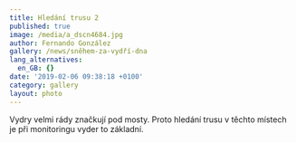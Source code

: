 ```yaml
---
title: Hledání trusu 2
published: true
image: /media/a_dscn4684.jpg
author: Fernando González
gallery: /news/sněhem-za-vydří-dna
lang_alternatives:
  en_GB: {}
date: '2019-02-06 09:38:18 +0100'
category: gallery
layout: photo
---
```

Vydry velmi rády značkují pod mosty. Proto hledání trusu v těchto místech je při monitoringu vyder to základní.
